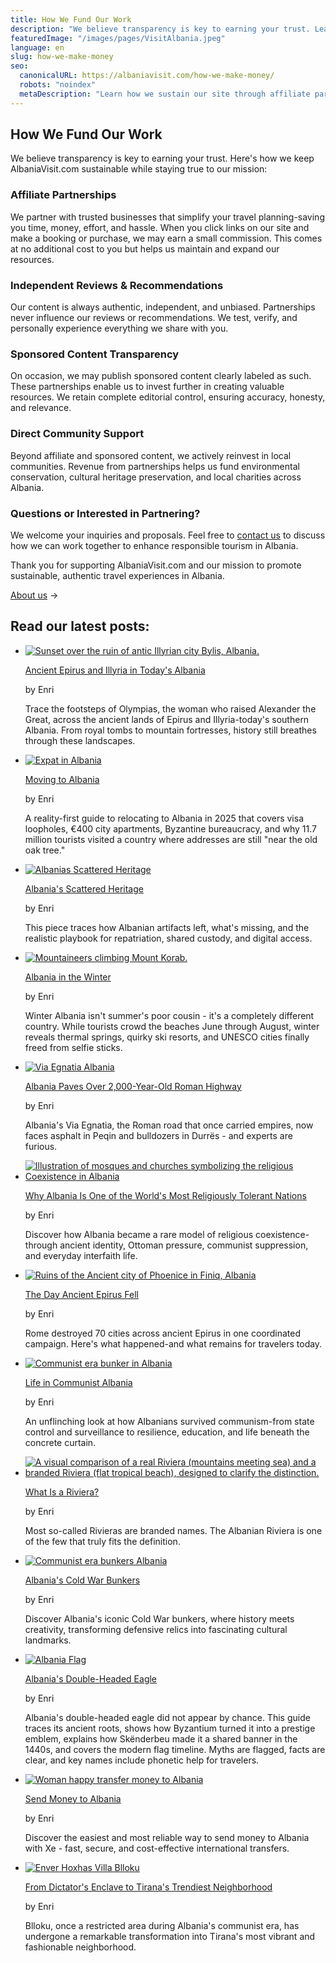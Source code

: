 ```yaml
---
title: How We Fund Our Work
description: "We believe transparency is key to earning your trust. Learn how we keep AlbaniaVisit.com sustainable while staying true to our mission through affiliate partnerships and independent reviews."
featuredImage: "/images/pages/VisitAlbania.jpeg"
language: en
slug: how-we-make-money
seo:
  canonicalURL: https://albaniavisit.com/how-we-make-money/
  robots: "noindex"
  metaDescription: "Learn how we sustain our site through affiliate partnerships, ensuring independent reviews while providing helpful resources for planning your trip to Albania."
---
```


## **How We Fund Our Work**

We believe transparency is key to earning your trust. Here's how we keep AlbaniaVisit.com sustainable while staying true to our mission:

### Affiliate Partnerships

We partner with trusted businesses that simplify your travel planning-saving you time, money, effort, and hassle. When you click links on our site and make a booking or purchase, we may earn a small commission. This comes at no additional cost to you but helps us maintain and expand our resources.

### Independent Reviews & Recommendations

Our content is always authentic, independent, and unbiased. Partnerships never influence our reviews or recommendations. We test, verify, and personally experience everything we share with you.

### Sponsored Content Transparency

On occasion, we may publish sponsored content clearly labeled as such. These partnerships enable us to invest further in creating valuable resources. We retain complete editorial control, ensuring accuracy, honesty, and relevance.

### Direct Community Support

Beyond affiliate and sponsored content, we actively reinvest in local communities. Revenue from partnerships helps us fund environmental conservation, cultural heritage preservation, and local charities across Albania.

### Questions or Interested in Partnering?

We welcome your inquiries and proposals. Feel free to [contact us](https://albaniavisit.com/contact/) to discuss how we can work together to enhance responsible tourism in Albania.

Thank you for supporting AlbaniaVisit.com and our mission to promote sustainable, authentic travel experiences in Albania.

[About us](https://albaniavisit.com/about/) →

## **Read our latest posts**:

*   [![Sunset over the ruin of antic Illyrian city Bylis, Albania.](/images/pages/Bylis_Albania-150x150.jpeg)](https://albaniavisit.com/epirus-illyria-albania/)
    
    [Ancient Epirus and Illyria in Today's Albania](https://albaniavisit.com/epirus-illyria-albania/)
    
    by Enri
    
    Trace the footsteps of Olympias, the woman who raised Alexander the Great, across the ancient lands of Epirus and Illyria-today's southern Albania. From royal tombs to mountain fortresses, history still breathes through these landscapes.
    
*   [![Expat in Albania](/images/pages/Moving-to-Albania-150x150.jpg)](https://albaniavisit.com/moving-to-albania/)
    
    [Moving to Albania](https://albaniavisit.com/moving-to-albania/)
    
    by Enri
    
    A reality-first guide to relocating to Albania in 2025 that covers visa loopholes, €400 city apartments, Byzantine bureaucracy, and why 11.7 million tourists visited a country where addresses are still "near the old oak tree."
    
*   [![Albanias Scattered Heritage](/images/pages/Albanias-Scattered-Heritage-150x150.jpg)](https://albaniavisit.com/albanias-scattered-heritage/)
    
    [Albania's Scattered Heritage](https://albaniavisit.com/albanias-scattered-heritage/)
    
    by Enri
    
    This piece traces how Albanian artifacts left, what's missing, and the realistic playbook for repatriation, shared custody, and digital access.
    
*   [![Mountaineers climbing Mount Korab.](/images/pages/Winter_Mount_Korab_Albania_428038330-150x150.jpeg)](https://albaniavisit.com/albania-winter-travel-guide/)
    
    [Albania in the Winter](https://albaniavisit.com/albania-winter-travel-guide/)
    
    by Enri
    
    Winter Albania isn't summer's poor cousin - it's a completely different country. While tourists crowd the beaches June through August, winter reveals thermal springs, quirky ski resorts, and UNESCO cities finally freed from selfie sticks.
    
*   [![Via Egnatia Albania](/images/pages/Via-Egnatia-Albania-150x150.jpg)](https://albaniavisit.com/albania-via-egnatia-asphalt/)
    
    [Albania Paves Over 2,000-Year-Old Roman Highway](https://albaniavisit.com/albania-via-egnatia-asphalt/)
    
    by Enri
    
    Albania's Via Egnatia, the Roman road that once carried empires, now faces asphalt in Peqin and bulldozers in Durrës - and experts are furious.
    
*   [![Illustration of mosques and churches symbolizing the religious Coexistence in Albania](/images/pages/Religious-Coexistence-Albania-150x150.jpg)](https://albaniavisit.com/religious-sites-albania/)
    
    [Why Albania Is One of the World's Most Religiously Tolerant Nations](https://albaniavisit.com/religious-sites-albania/)
    
    by Enri
    
    Discover how Albania became a rare model of religious coexistence-through ancient identity, Ottoman pressure, communist suppression, and everyday interfaith life.
    
*   [![Ruins of the Ancient city of Phoenice in Finiq, Albania](/images/pages/Finiq-Albania-150x150.jpg)](https://albaniavisit.com/epirus-rome-destruction-ancient-cities/)
    
    [The Day Ancient Epirus Fell](https://albaniavisit.com/epirus-rome-destruction-ancient-cities/)
    
    by Enri
    
    Rome destroyed 70 cities across ancient Epirus in one coordinated campaign. Here's what happened-and what remains for travelers today.
    
*   [![Communist era bunker in Albania](/images/pages/Life-in-Communist-Albania-150x150.jpg)](https://albaniavisit.com/life-in-communist-albania/)
    
    [Life in Communist Albania](https://albaniavisit.com/life-in-communist-albania/)
    
    by Enri
    
    An unflinching look at how Albanians survived communism-from state control and surveillance to resilience, education, and life beneath the concrete curtain.
    
*   [![A visual comparison of a real Riviera (mountains meeting sea) and a branded Riviera (flat tropical beach), designed to clarify the distinction.](/images/pages/What-is-a-Riviera-150x150.jpg)](https://albaniavisit.com/what-is-a-riviera/)
    
    [What Is a Riviera?](https://albaniavisit.com/what-is-a-riviera/)
    
    by Enri
    
    Most so-called Rivieras are branded names. The Albanian Riviera is one of the few that truly fits the definition.
    
*   [![Communist era bunkers Albania](/images/pages/Albania-Bunkers-150x150.jpeg)](https://albaniavisit.com/albania-bunkers/)
    
    [Albania's Cold War Bunkers](https://albaniavisit.com/albania-bunkers/)
    
    by Enri
    
    Discover Albania's iconic Cold War bunkers, where history meets creativity, transforming defensive relics into fascinating cultural landmarks.
    
*   [![Albania Flag](/images/pages/Albania-Flag-150x150.jpeg)](https://albaniavisit.com/albania-double-headed-eagle-history/)
    
    [Albania's Double-Headed Eagle](https://albaniavisit.com/albania-double-headed-eagle-history/)
    
    by Enri
    
    Albania's double-headed eagle did not appear by chance. This guide traces its ancient roots, shows how Byzantium turned it into a prestige emblem, explains how Skënderbeu made it a shared banner in the 1440s, and covers the modern flag timeline. Myths are flagged, facts are clear, and key names include phonetic help for travelers.
    
*   [![Woman happy transfer money to Albania](/images/pages/Send-Money-To-Albania-150x150.jpeg)](https://albaniavisit.com/send-money-to-albania/)
    
    [Send Money to Albania](https://albaniavisit.com/send-money-to-albania/)
    
    by Enri
    
    Discover the easiest and most reliable way to send money to Albania with Xe - fast, secure, and cost-effective international transfers.
    
*   [![Enver Hoxhas Villa Blloku](/images/pages/Blloku-Enver-Hoxha-150x150.jpg)](https://albaniavisit.com/blloku-tirana-history/)
    
    [From Dictator's Enclave to Tirana's Trendiest Neighborhood](https://albaniavisit.com/blloku-tirana-history/)
    
    by Enri
    
    Blloku, once a restricted area during Albania's communist era, has undergone a remarkable transformation into Tirana's most vibrant and fashionable neighborhood.